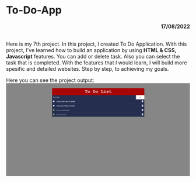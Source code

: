 # To-Do-App

<div align="right"><b>17/08/2022</b></div><br>

Here is my 7th project. In this project, I created To Do Application. With this project, I've learned how to build an application by using **HTML & CSS, Javascript** features. You can add or delete task. Also you can select the task that is completed.
With the features that I would learn, I will build more spesific and detailed websites. Step by step, to achieving my goals.

Here you can see the project output:
![ToDoApp](./img/ToDoList.JPG)